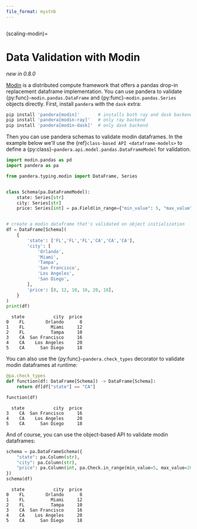 ```yaml
---
file_format: mystnb
---
```


```{currentmodule} pandera
```

(scaling-modin)=

# Data Validation with Modin

*new in 0.8.0*

[Modin](https://modin.readthedocs.io/en/latest/) is a distributed
compute framework that offers a pandas drop-in replacement dataframe
implementation. You can use pandera to validate {py:func}`~modin.pandas.DataFrame`
and {py:func}`~modin.pandas.Series` objects directly. First, install
`pandera` with the `dask` extra:

```bash
pip install 'pandera[modin]'       # installs both ray and dask backends
pip install 'pandera[modin-ray]'   # only ray backend
pip install 'pandera[modin-dask]'  # only dask backend
```

Then you can use pandera schemas to validate modin dataframes. In the example
below we'll use the {ref}`class-based API <dataframe-models>` to define a
{py:class}`~pandera.api.model.pandas.DataFrameModel` for validation.

```python
import modin.pandas as pd
import pandera as pa

from pandera.typing.modin import DataFrame, Series


class Schema(pa.DataFrameModel):
    state: Series[str]
    city: Series[str]
    price: Series[int] = pa.Field(in_range={"min_value": 5, "max_value": 20})


# create a modin dataframe that's validated on object initialization
df = DataFrame[Schema](
    {
        'state': ['FL','FL','FL','CA','CA','CA'],
        'city': [
            'Orlando',
            'Miami',
            'Tampa',
            'San Francisco',
            'Los Angeles',
            'San Diego',
        ],
        'price': [8, 12, 10, 16, 20, 18],
    }
)
print(df)
```

```
  state           city  price
0    FL        Orlando      8
1    FL          Miami     12
2    FL          Tampa     10
3    CA  San Francisco     16
4    CA    Los Angeles     20
5    CA      San Diego     18
```

You can also use the {py:func}`~pandera.check_types` decorator to validate
modin dataframes at runtime:

```python
@pa.check_types
def function(df: DataFrame[Schema]) -> DataFrame[Schema]:
    return df[df["state"] == "CA"]

function(df)
```

```
  state           city  price
3    CA  San Francisco     16
4    CA    Los Angeles     20
5    CA      San Diego     18
```

And of course, you can use the object-based API to validate modin dataframes:

```python
schema = pa.DataFrameSchema({
    "state": pa.Column(str),
    "city": pa.Column(str),
    "price": pa.Column(int, pa.Check.in_range(min_value=5, max_value=20))
})
schema(df)
```

```
  state           city  price
0    FL        Orlando      8
1    FL          Miami     12
2    FL          Tampa     10
3    CA  San Francisco     16
4    CA    Los Angeles     20
5    CA      San Diego     18
```
